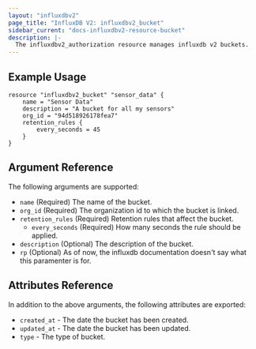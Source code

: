 ```yaml
---
layout: "influxdbv2"
page_title: "InfluxDB V2: influxdbv2_bucket"
sidebar_current: "docs-influxdbv2-resource-bucket"
description: |-
  The influxdbv2_authorization resource manages influxdb v2 buckets.
---
```


## Example Usage

```hcl
resource "influxdbv2_bucket" "sensor_data" {
    name = "Sensor Data"
    description = "A bucket for all my sensors"
    org_id = "94d518926178fea7"
    retention_rules {
        every_seconds = 45
    }
}
```

## Argument Reference

The following arguments are supported: 

* ``name`` (Required) The name of the bucket.
* ``org_id`` (Required) The organization id to which the bucket is linked.
* ``retention_rules`` (Required) Retention rules that affect the bucket.
    * ``every_seconds`` (Required) How many seconds the rule should be applied.
* ``description`` (Optional) The description of the bucket.
* ``rp`` (Optional) As of now, the influxdb documentation doesn't say what this paramenter is for.

## Attributes Reference

In addition to the above arguments, the following attributes are exported:

* ``created_at`` - The date the bucket has been created.
* ``updated_at`` - The date the bucket has been updated.
* ``type`` - The type of bucket.
